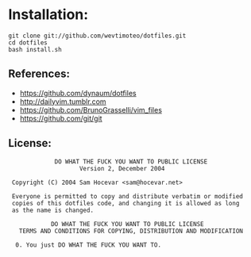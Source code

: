 # Installation:

```
git clone git://github.com/wevtimoteo/dotfiles.git
cd dotfiles
bash install.sh
```

## References:

  * https://github.com/dynaum/dotfiles
  * http://dailyvim.tumblr.com
  * https://github.com/BrunoGrasselli/vim_files
  * https://github.com/git/git

## License:

```
             DO WHAT THE FUCK YOU WANT TO PUBLIC LICENSE
                    Version 2, December 2004

 Copyright (C) 2004 Sam Hocevar <sam@hocevar.net>

 Everyone is permitted to copy and distribute verbatim or modified
 copies of this dotfiles code, and changing it is allowed as long
 as the name is changed.

            DO WHAT THE FUCK YOU WANT TO PUBLIC LICENSE
   TERMS AND CONDITIONS FOR COPYING, DISTRIBUTION AND MODIFICATION

  0. You just DO WHAT THE FUCK YOU WANT TO.
```
